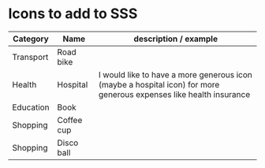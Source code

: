 # Icons to add to SSS

| Category  | Name | description / example |
|-----------| ----- | ----- |
| Transport | Road bike | | 
| Health    | Hospital |  I would like to have a more generous icon (maybe a hospital icon) for more generous expenses like health insurance | 
| Education | Book | |
| Shopping  | Coffee cup | |
| Shopping | Disco ball | |